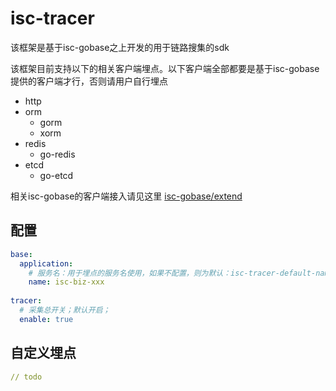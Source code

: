 # isc-tracer

该框架是基于isc-gobase之上开发的用于链路搜集的sdk

该框架目前支持以下的相关客户端埋点。以下客户端全部都要是基于isc-gobase提供的客户端才行，否则请用户自行埋点

- http
- orm
  - gorm
  - xorm  
- redis
  - go-redis
- etcd
  - go-etcd
  
相关isc-gobase的客户端接入请见这里 [isc-gobase/extend](https://github.com/isyscore/isc-gobase/tree/feature/trace/extend)


## 配置
```yaml
base:
  application:
    # 服务名：用于埋点的服务名使用，如果不配置，则为默认：isc-tracer-default-name
    name: isc-biz-xxx
  
tracer:
  # 采集总开关；默认开启；
  enable: true
```

## 自定义埋点
```yaml
// todo
```
